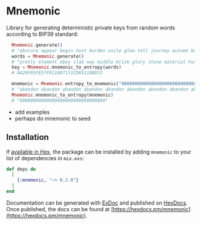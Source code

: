 # Mnemonic

Library for generating deterministic private keys from random words according to BIP39 standard:

```elixir
  Mnemonic.generate()
  # "obscure appear begin host burden uncle glow tell journey autumn burden welcome"
  words = Mnemonic.generate()
  # "pretty element obey slab way middle brisk glory stone material hungry guess"
  key = Mnemonic.mnemonic_to_entropy(words)
  # AA28F65FE57F811887131CD6511DBD33

  mnemonic = Mnemonic.entropy_to_mnemonic("00000000000000000000000000000000")
  # "abandon abandon abandon abandon abandon abandon abandon abandon abandon abandon abandon about"
  Mnemonic.mnemonic_to_entropy(mnemonic)
  # "00000000000000000000000000000000"
```

- add examples
- perhaps do mnemonic to seed

## Installation

If [available in Hex](https://hex.pm/docs/publish), the package can be installed
by adding `mnemonic` to your list of dependencies in `mix.exs`:

```elixir
def deps do
  [
    {:mnemonic, "~> 0.2.0"}
  ]
end
```

Documentation can be generated with [ExDoc](https://github.com/elixir-lang/ex_doc)
and published on [HexDocs](https://hexdocs.pm). Once published, the docs can
be found at [https://hexdocs.pm/mnemonic](https://hexdocs.pm/mnemonic).
